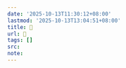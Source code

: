 ```yaml
---
date: '2025-10-13T11:30:12+08:00'
lastmod: '2025-10-13T13:04:51+08:00'
title: 󰤶
url: 󰤶
tags: []
src:
note:
---
```

